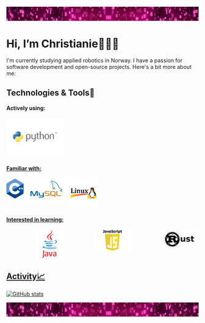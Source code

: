 ![Profile Banner](external_files/pink-sparkle-lights-girly-background-header.jpg-nggid044431-ngg0dyn-1280x375x100-00f0w010c010r110f110r010t010.jpg)

# Hi, I’m Christianie👩‍💻👋
I'm currently studying applied robotics in Norway. I have a passion for software development and open-source projects. Here's a bit more about me:

## Technologies & Tools🔧 

#### Actively using:
<a href="https://python.org/"><img src="external_files/python_kurs_thumb.png" alt="Python" width="150">

#### Familiar with:
<div style="display: flex; gap: 80;">
  <a href="https://cplusplus.com/"><img src="external_files/ISO_C++_Logo.svg.png" alt="C++" width="45">
  <a href="https://www.mysql.com/"><img src="external_files/mysql_logo_icon_169941.webp" alt="MySQL" width="120">
  <a href="https://www.linux.org/"><img src="external_files/72d1f12edf758d24f5b6db73bac4f297-linux-logo.webp" alt="Linux" width="75">
</div>

#### Interested in learning:
<div style="display: flex; justify-content: space-between;">
  <a href="https://java.com/"><img src="external_files/1174953.webp" alt="Java" width="75">
  <a href="https://javascript.com/"><img src="external_files/JavaScript-Symbol.png" alt="JavaScript" width="100">
  <a href="https://rust-lang.org/"><img src="external_files/0_ywP7NFzW-8ZWilwJ.png" alt="Rust" width="100">
</div>

## Activity📈 
![GitHub stats](https://github-readme-stats.vercel.app/api?username=christianietorres&show_icons=true&theme=radical)

![Profile Banner](external_files/pink-sparkle-lights-girly-background-header.jpg-nggid044431-ngg0dyn-1280x375x100-00f0w010c010r110f110r010t010.jpg)


